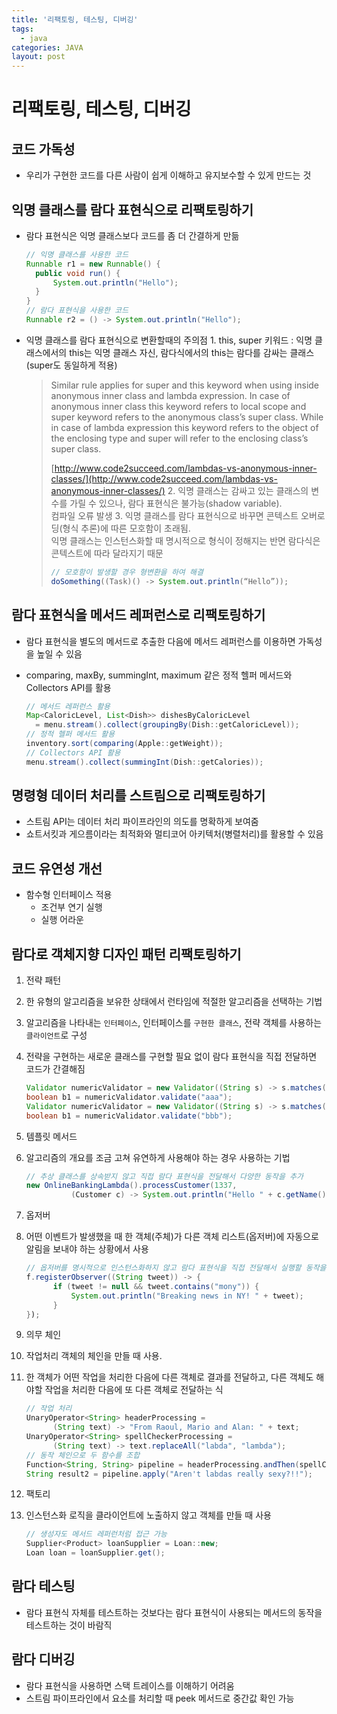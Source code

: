 ```yaml
---
title: '리팩토링, 테스팅, 디버깅'
tags:
  - java
categories: JAVA
layout: post
---
```


# 리팩토링, 테스팅, 디버깅

## 코드 가독성

* 우리가 구현한 코드를 다른 사람이 쉽게 이해하고 유지보수할 수 있게 만드는 것

## 익명 클래스를 람다 표현식으로 리팩토링하기

* 람다 표현식은 익명 클래스보다 코드를 좀 더 간결하게 만듦

  ```java
  // 익명 클래스를 사용한 코드
  Runnable r1 = new Runnable() {
    public void run() {
        System.out.println("Hello");
    }
  }
  // 람다 표현식을 사용한 코드
  Runnable r2 = () -> System.out.println("Hello");
  ```

* 익명 클래스를 람다 표현식으로 변환할때의 주의점 1. this, super 키워드 : 익명 클래스에서의 this는 익명 클래스 자신, 람다식에서의 this는 람다를 감싸는 클래스 \(super도 동일하게 적용\)

  > Similar rule applies for super and this keyword when using inside anonymous inner class and lambda expression. In case of anonymous inner class this keyword refers to local scope and super keyword refers to the anonymous class’s super class. While in case of lambda expression this keyword refers to the object of the enclosing type and super will refer to the enclosing class’s super class.   
  >   
  > [http://www.code2succeed.com/lambdas-vs-anonymous-inner-classes/](http://www.code2succeed.com/lambdas-vs-anonymous-inner-classes/) 2. 익명 클래스는 감싸고 있는 클래스의 변수를 가릴 수 있으나, 람다 표현식은 불가능\(shadow variable\).   
  > 컴파일 오류 발생 3. 익명 클래스를 람다 표현식으로 바꾸면 콘텍스트 오버로딩\(형식 추론\)에 따른 모호함이 초래됨.   
  > 익명 클래스는 인스턴스화할 때 명시적으로 형식이 정해지는 반면 람다식은 콘텍스트에 따라 달라지기 때문
  >
  > ```java
  > // 모호함이 발생할 경우 형변환을 하여 해결
  > doSomething((Task)() -> System.out.println(“Hello”));
  > ```

## 람다 표현식을 메서드 레퍼런스로 리팩토링하기

* 람다 표현식을 별도의 메서드로 추출한 다음에 메서드 레퍼런스를 이용하면 가독성을 높일 수 있음
* comparing, maxBy, summingInt, maximum 같은 정적 헬퍼 메서드와 Collectors API를 활용

  ```java
  // 메서드 레퍼런스 활용
  Map<CaloricLevel, List<Dish>> dishesByCaloricLevel 
    = menu.stream().collect(groupingBy(Dish::getCaloricLevel));
  // 정적 헬퍼 메서드 활용
  inventory.sort(comparing(Apple::getWeight));
  // Collectors API 활용
  menu.stream().collect(summingInt(Dish::getCalories));
  ```

## 명령형 데이터 처리를 스트림으로 리팩토링하기

* 스트림 API는 데이터 처리 파이프라인의 의도를 명확하게 보여줌
* 쇼트서킷과 게으름이라는 최적화와 멀티코어 아키텍처\(병렬처리\)를 활용할 수 있음

## 코드 유연성 개선

* 함수형 인터페이스 적용
  * 조건부 연기 실행
  * 실행 어라운

## 람다로 객체지향 디자인 패턴 리팩토링하기

1. 전략 패턴
2. 한 유형의 알고리즘을 보유한 상태에서 런타임에 적절한 알고리즘을 선택하는 기법
3. 알고리즘을 나타내는 `인터페이스`, 인터페이스를 `구현한 클래스`, 전략 객체를 사용하는 `클라이언트`로 구성
4. 전략을 구현하는 새로운 클래스를 구현할 필요 없이 람다 표현식을 직접 전달하면 코드가 간결해짐

   ```java
   Validator numericValidator = new Validator((String s) -> s.matches("[a-z]+"));
   boolean b1 = numericValidator.validate("aaa");
   Validator numericValidator = new Validator((String s) -> s.matches("\\d+"));
   boolean b1 = numericValidator.validate("bbb");
   ```

5. 템플릿 메서드
6. 알고리즘의 개요를 조금 고쳐 유연하게 사용해야 하는 경우 사용하는 기법

   ```java
   // 추상 클래스를 상속받지 않고 직접 람다 표현식을 전달해서 다양한 동작을 추가
   new OnlineBankingLambda().processCustomer(1337, 
             (Customer c) -> System.out.println("Hello " + c.getName()));
   ```

7. 옵저버
8. 어떤 이벤트가 발생했을 때 한 객체\(주체\)가 다른 객체 리스트\(옵저버\)에 자동으로 알림을 보내야 하는 상황에서 사용

   ```java
   // 옵저버를 명시적으로 인스턴스화하지 않고 람다 표현식을 직접 전달해서 실행할 동작을 지정
   f.registerObserver((String tweet)) -> {
         if (tweet != null && tweet.contains("mony")) {
             System.out.println("Breaking news in NY! " + tweet);
         }
   });
   ```

9. 의무 체인
10. 작업처리 객체의 체인을 만들 때 사용.
11. 한 객체가 어떤 작업을 처리한 다음에 다른 객체로 결과를 전달하고, 다른 객체도 해야할 작업을 처리한 다음에 또 다른 객체로 전달하는 식

    ```java
    // 작업 처리
    UnaryOperator<String> headerProcessing =
          (String text) -> "From Raoul, Mario and Alan: " + text;
    UnaryOperator<String> spellCheckerProcessing =
          (String text) -> text.replaceAll("labda", "lambda");
    // 동작 체인으로 두 함수를 조합
    Function<String, String> pipeline = headerProcessing.andThen(spellCheckerProcessing);
    String result2 = pipeline.apply("Aren't labdas really sexy?!!");
    ```

12. 팩토리
13. 인스턴스화 로직을 클라이언트에 노출하지 않고 객체를 만들 때 사용

    ```java
    // 생성자도 메서드 레퍼런처럼 접근 가능
    Supplier<Product> loanSupplier = Loan::new;
    Loan loan = loanSupplier.get();
    ```

## 람다 테스팅

* 람다 표현식 자체를 테스트하는 것보다는 람다 표현식이 사용되는 메서드의 동작을 테스트하는 것이 바람직

## 람다 디버깅

* 람다 표현식을 사용하면 스택 트레이스를 이해하기 어려움
* 스트림 파이프라인에서 요소를 처리할 때 peek 메서드로 중간값 확인 가능

